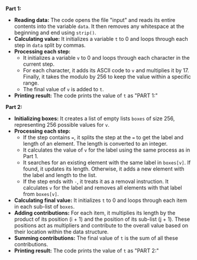 **Part 1:**

- **Reading data:** The code opens the file "input" and reads its entire contents into the variable `data`. It then removes any whitespace at the beginning and end using `strip()`.
- **Calculating value:** It initializes a variable `t` to 0 and loops through each step in `data` split by commas.
- **Processing each step:**
  - It initializes a variable `v` to 0 and loops through each character in the current step.
  - For each character, it adds its ASCII code to `v` and multiplies it by 17. Finally, it takes the modulo by 256 to keep the value within a specific range.
  - The final value of `v` is added to `t`.
- **Printing result:** The code prints the value of `t` as "PART 1:"

**Part 2:**

- **Initializing boxes:** It creates a list of empty lists `boxes` of size 256, representing 256 possible values for `v`.
- **Processing each step:**
  - If the step contains `=`, it splits the step at the `=` to get the label and length of an element. The length is converted to an integer.
  - It calculates the value of `v` for the label using the same process as in Part 1.
  - It searches for an existing element with the same label in `boxes[v]`. If found, it updates its length. Otherwise, it adds a new element with the label and length to the list.
  - If the step ends with `-`, it treats it as a removal instruction. It calculates `v` for the label and removes all elements with that label from `boxes[v]`.
- **Calculating final value:** It initializes `t` to 0 and loops through each item in each sub-list of `boxes`.
- **Adding contributions:** For each item, it multiplies its length by the product of its position (i + 1) and the position of its sub-list (j + 1). These positions act as multipliers and contribute to the overall value based on their location within the data structure.
- **Summing contributions:** The final value of `t` is the sum of all these contributions.
- **Printing result:** The code prints the value of `t` as "PART 2:"

